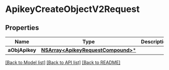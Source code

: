 # ApikeyCreateObjectV2Request

## Properties
Name | Type | Description | Notes
------------ | ------------- | ------------- | -------------
**aObjApikey** | [**NSArray&lt;ApikeyRequestCompound&gt;***](ApikeyRequestCompound.md) |  | 

[[Back to Model list]](../README.md#documentation-for-models) [[Back to API list]](../README.md#documentation-for-api-endpoints) [[Back to README]](../README.md)



